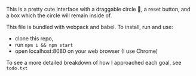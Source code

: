 
This is a pretty cute interface with a draggable circle 🔵, a reset button, and a box which the circle will remain inside of.

This file is bundled with webpack and babel.
To install, run and use:
- clone this repo,
- run ```npm i && npm start```
- open localhost:8080 on your web browser (I use Chrome)

To see a more detailed breakdown of how I approached each goal, see ```todo.txt```
